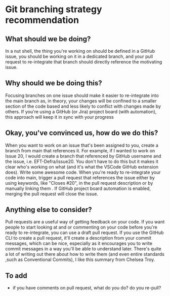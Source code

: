 # Git branching strategy recommendation


## What should we be doing?

In a nut shell, the thing you're working on should be defined in a GitHub issue, you should be working on it in a dedicated branch, and your pull request to re-integrate that branch should directly reference the motivating issue.



## Why should we be doing this?
Focusing branches on one issue should make it easier to re-integrate into the main branch as, in theory, your changes will be confined to a smaller section of the code based and less likely to conflict with changes made by others.
If you're using a GitHub (or Jira) project board (with automation), this approach will keep it in sync with your progress


## Okay, you've convinced us, how do we do this?
When you want to work on an issue that's been assigned to you, create a branch from main that references it. For example, if I wanted to work on Issue 20, I would create a branch that referenced by GitHub username and the issue, i.e. EFT-Defra/issue20. You don't have to do this but it makes it clear who's working on what (and it's what the VSCode GitHub extension does).
Write some awesome code.
When you're ready to re-integrate your code into main, trigger a pull request that references the issue either by using keywords, like "Closes #20", in the pull request description or by manually linking them .
If GitHub project board automation is enabled, merging the pull request will close the issue.


## Anything else to consider?
Pull requests are a useful way of getting feedback on your code. If you want people to start looking at and or commenting on your code before you're ready to re-integrate, you can use a draft pull request.
If you use the GitHub CLI to create a pull request, it'll create a description from your commit messages, which can be nice, especially as it encourages you to write commit messages in a way you'll be able to understand later. There's quite a lot of writing out there about how to write them (and even entire standards ,such as Conventional Commits), I like this summary from Chelsea Troy.

## To add
- if you have comments on pull request, what do you do? do you re-pull?
